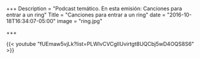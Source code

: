 +++
Description = "Podcast temático. En esta emisión: Canciones para entrar a un ring"
Title = "Canciones para entrar a un ring"
date = "2016-10-18T16:34:07-05:00"
image = "ring.jpg"

+++

{{< youtube "fUEmaw5vjLk?list=PLWlvCVCglIUvirtgt8UQCbj5wD4OQS8S6" >}}

